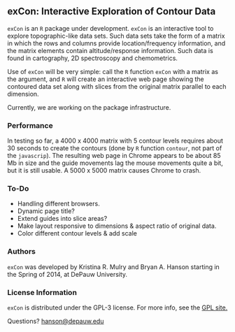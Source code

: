 
## exCon: Interactive Exploration of Contour Data

`exCon` is an `R` package under development.  `exCon` is an interactive tool to explore topographic-like data sets.  Such data sets take the form of a matrix in which the rows and columns provide location/frequency information, and the matrix elements contain altitude/response information.  Such data is found in cartography, 2D spectroscopy and chemometrics.

Use of `exCon` will be very simple: call the `R` function `exCon` with a matrix as the argument, and `R` will create an interactive web page showing the contoured data set along with slices from the original matrix parallel to each dimension.

Currently, we are working on the package infrastructure.

### Performance

In testing so far, a 4000 x 4000 matrix with 5 contour levels requires about 30 seconds to create the contours (done by `R` function `contour`, not part of the `javascrip`).  The resulting web page in Chrome appears to be about 85 Mb in size and the guide movements lag the mouse movements quite a bit, but it is still usable.  A 5000 x 5000 matrix causes Chrome to crash.

### To-Do

* Handling different browsers.
* Dynamic page title?
* Extend guides into slice areas?
* Make layout responsive to dimensions & aspect ratio of original data.
* Color different contour levels & add scale

### Authors

`exCon` was developed by Kristina R. Mulry and Bryan A. Hanson starting in the Spring of 2014, at DePauw University.

### License Information

`exCon` is distributed under the GPL-3 license.  For more info, see the [GPL site.](https://gnu.org/licenses/gpl.html)

Questions?  hanson@depauw.edu
